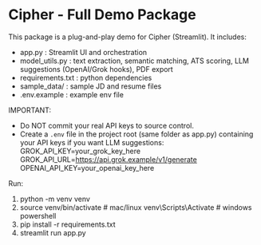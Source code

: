 Cipher - Full Demo Package
==========================

This package is a plug-and-play demo for Cipher (Streamlit). It includes:
- app.py : Streamlit UI and orchestration
- model_utils.py : text extraction, semantic matching, ATS scoring, LLM suggestions (OpenAI/Grok hooks), PDF export
- requirements.txt : python dependencies
- sample_data/ : sample JD and resume files
- .env.example : example env file

IMPORTANT:
- Do NOT commit your real API keys to source control.
- Create a `.env` file in the project root (same folder as app.py) containing your API keys if you want LLM suggestions:
    GROK_API_KEY=your_grok_key_here
    GROK_API_URL=https://api.grok.example/v1/generate
    OPENAI_API_KEY=your_openai_key_here

Run:
1. python -m venv venv
2. source venv/bin/activate   # mac/linux
   venv\Scripts\Activate    # windows powershell
3. pip install -r requirements.txt
4. streamlit run app.py
